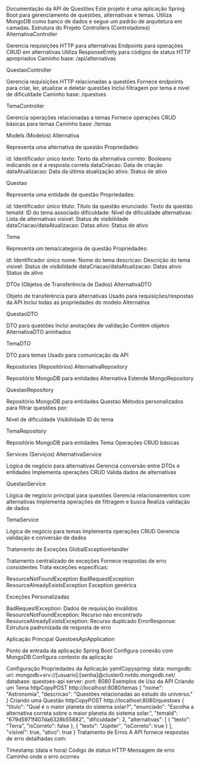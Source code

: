 Documentação da API de Questões
Este projeto é uma aplicação Spring Boot para gerenciamento de questões, alternativas e temas. Utiliza MongoDB como banco de dados e segue um padrão de arquitetura em camadas.
Estrutura do Projeto
Controllers (Controladores)
AlternativaController

Gerencia requisições HTTP para alternativas
Endpoints para operações CRUD em alternativas
Utiliza ResponseEntity para códigos de status HTTP apropriados
Caminho base: /api/alternativas

QuestaoController

Gerencia requisições HTTP relacionadas a questões
Fornece endpoints para criar, ler, atualizar e deletar questões
Inclui filtragem por tema e nível de dificuldade
Caminho base: /questoes

TemaController

Gerencia operações relacionadas a temas
Fornece operações CRUD básicas para temas
Caminho base: /temas

Models (Modelos)
Alternativa

Representa uma alternativa de questão
Propriedades:

id: Identificador único
texto: Texto da alternativa
correto: Booleano indicando se é a resposta correta
dataCriacao: Data de criação
dataAtualizacao: Data da última atualização
ativo: Status de ativo



Questao

Representa uma entidade de questão
Propriedades:

id: Identificador único
titulo: Título da questão
enunciado: Texto da questão
temaId: ID do tema associado
dificuldade: Nível de dificuldade
alternativas: Lista de alternativas
visivel: Status de visibilidade
dataCriacao/dataAtualizacao: Datas
ativo: Status de ativo



Tema

Representa um tema/categoria de questão
Propriedades:

id: Identificador único
nome: Nome do tema
descricao: Descrição do tema
visivel: Status de visibilidade
dataCriacao/dataAtualizacao: Datas
ativo: Status de ativo



DTOs (Objetos de Transferência de Dados)
AlternativaDTO

Objeto de transferência para alternativas
Usado para requisições/respostas da API
Inclui todas as propriedades do modelo Alternativa

QuestaoDTO

DTO para questões
Inclui anotações de validação
Contém objetos AlternativaDTO aninhados

TemaDTO

DTO para temas
Usado para comunicação da API

Repositories (Repositórios)
AlternativaRepository

Repositório MongoDB para entidades Alternativa
Estende MongoRepository

QuestaoRepository

Repositório MongoDB para entidades Questao
Métodos personalizados para filtrar questões por:

Nível de dificuldade
Visibilidade
ID do tema



TemaRepository

Repositório MongoDB para entidades Tema
Operações CRUD básicas

Services (Serviços)
AlternativaService

Lógica de negócio para alternativas
Gerencia conversão entre DTOs e entidades
Implementa operações CRUD
Valida dados de alternativas

QuestaoService

Lógica de negócio principal para questões
Gerencia relacionamentos com alternativas
Implementa operações de filtragem e busca
Realiza validação de dados

TemaService

Lógica de negócio para temas
Implementa operações CRUD
Gerencia validação e conversão de dados

Tratamento de Exceções
GlobalExceptionHandler

Tratamento centralizado de exceções
Fornece respostas de erro consistentes
Trata exceções específicas:

ResourceNotFoundException
BadRequestException
ResourceAlreadyExistsException
Exception genérica



Exceções Personalizadas

BadRequestException: Dados de requisição inválidos
ResourceNotFoundException: Recurso não encontrado
ResourceAlreadyExistsException: Recurso duplicado
ErrorResponse: Estrutura padronizada de resposta de erro

Aplicação Principal
QuestoesApiApplication

Ponto de entrada da aplicação Spring Boot
Configura conexão com MongoDB
Configura contexto da aplicação

Configuração
Propriedades da Aplicação
yamlCopyspring:
  data:
    mongodb:
      uri: mongodb+srv://[usuario]:[senha]@cluster0.nvtdo.mongodb.net/
      database: questoes-api
server:
  port: 8080
Exemplos de Uso da API
Criando um Tema
httpCopyPOST http://localhost:8080/temas
{
  "nome": "Astronomia",
  "descricao": "Questões relacionadas ao estudo do universo."
}
Criando uma Questão
httpCopyPOST http://localhost:8080/questoes
{
    "titulo": "Qual é o maior planeta do sistema solar?",
    "enunciado": "Escolha a alternativa correta sobre o maior planeta do sistema solar.",
    "temaId": "679d5971f407da6328b55882",
    "dificuldade": 2,
    "alternativas": [
        {
            "texto": "Terra",
            "isCorreto": false
        },
        {
            "texto": "Júpiter",
            "isCorreto": true
        }
    ],
    "visivel": true,
    "ativo": true
}
Tratamento de Erros
A API fornece respostas de erro detalhadas com:

Timestamp (data e hora)
Código de status HTTP
Mensagem de erro
Caminho onde o erro ocorreu